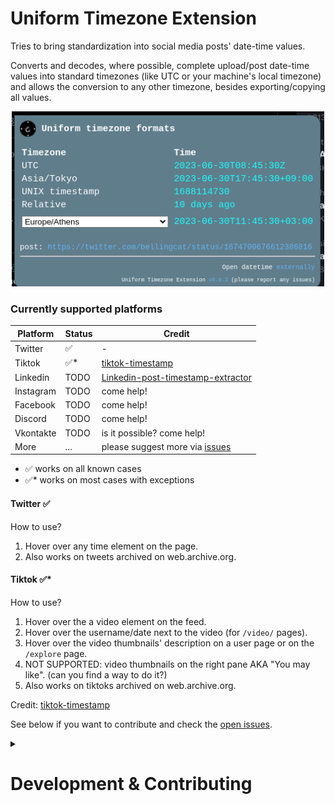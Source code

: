 # Uniform Timezone Extension

Tries to bring standardization into social media posts' date-time values.

Converts and decodes, where possible, complete upload/post date-time values into standard timezones (like UTC or your machine's local timezone) and allows the conversion to any other timezone, besides exporting/copying all values.

<p align="center">
<img src="media/screenshot-extension.png" alt="extension preview" width="500px"/>
</p>

### Currently supported platforms

| Platform  | Status | Credit                                                                                               |
| --------- | ------ | ---------------------------------------------------------------------------------------------------- |
| Twitter   | ✅      | -                                                                                                    |
| Tiktok    | ✅*      | [tiktok-timestamp](https://bellingcat.github.io/tiktok-timestamp/)                                   |
| Linkedin  | TODO   | [Linkedin-post-timestamp-extractor](https://ollie-boyd.github.io/Linkedin-post-timestamp-extractor/) |
| Instagram | TODO   | come help!                                                                                           |
| Facebook  | TODO   | come help!                                                                                           |
| Discord   | TODO   | come help!                                                                                           |
| Vkontakte | TODO   | is it possible? come help!                                                                           |
| More      | ...    | please suggest more via [issues](https://github.com/bellingcat/uniform-timezone/issues)              |

- ✅ works on all known cases
- ✅* works on most cases with exceptions

#### Twitter ✅
How to use?
1. Hover over any time element on the page.
2. Also works on tweets archived on web.archive.org.

#### Tiktok ✅*
How to use?
1. Hover over the a video element on the feed.
2. Hover over the username/date next to the video (for `/video/` pages).
3. Hover over the video thumbnails' description on a user page or on the `/explore` page.
4. NOT SUPPORTED: video thumbnails on the right pane AKA "You may like". (can you find a way to do it?)
5. Also works on tiktoks archived on web.archive.org.


Credit: [tiktok-timestamp](https://bellingcat.github.io/tiktok-timestamp/)


See below if you want to contribute and check the [open issues](https://github.com/bellingcat/uniform-timezone/issues).

<details><summary><h1>Development & Contributing</h1></summary>



### 🛠 Build locally

1. Checkout the copied repository to your local machine eg. with `git clone https://github.com/my-username/my-awesome-extension/`
1. Run `npm install` to install all required dependencies
1. Run `npm run build`

The build step will create the `distribution` folder, this folder will contain the generated extension.

### 🏃 Run the extension

(optional) Using [web-ext](https://extensionworkshop.com/documentation/develop/getting-started-with-web-ext/) is recommended for automatic reloading and running in a dedicated browser instance. Alternatively you can load the extension manually (see below).

1. Run `npm run watch` to watch for file changes and build continuously
2. Then either [load the extension manually in Chrome](https://www.smashingmagazine.com/2017/04/browser-extension-edge-chrome-firefox-opera-brave-vivaldi/#google-chrome-opera-vivaldi) or [Firefox](https://www.smashingmagazine.com/2017/04/browser-extension-edge-chrome-firefox-opera-brave-vivaldi/#mozilla-firefox) by uploading unpacked extension (you need to manuall click the update button when making changes)
3. OR use [web-ext](https://extensionworkshop.com/documentation/develop/getting-started-with-web-ext/) for autoreloading
   1. run `npm install --global web-ext` (only only for the first time)
   2. In another terminal, run `web-ext run -t chromium`
4. Check that the extension is loaded by going to any of the implemented platforms

### Add a new timezone fixer
To add a new fixer you need:
1. edit [manifest.json](source/manifest.json) `content_scripts` and `web_accessible_resources` to include wildcards for the platform and reference a new content-script file
2. JS logic in the content-script file: see the example for [twitter](source/js/timezone-fixers/twitter.js). Feel free to add additional CSS if needed.
3. If the platform is archivable on archive.org try to add your fixer there as well (see the example for twitter in manifest.json)
4. Test and make a PR with screenshots/notes on implementation if needed

### Publishing (WIP)

It's possible to automatically publish to both the Chrome Web Store and Mozilla Addons at once by adding these secrets on GitHub Actions:

1. `CLIENT_ID`, `CLIENT_SECRET`, and `REFRESH_TOKEN` from [Google APIs][link-cws-keys].
2. `WEB_EXT_API_KEY`, and `WEB_EXT_API_SECRET` from [AMO][link-amo-keys].

Also include `EXTENSION_ID` in the secrets ([how to find it](https://stackoverflow.com/a/8946415/288906)) and add Mozilla’s [`gecko.id`](https://developer.mozilla.org/en-US/docs/Mozilla/Add-ons/WebExtensions/manifest.json/browser_specific_settings) to `manifest.json`.

The GitHub Actions workflow will:

1. Build the extension
2. Create a version number based on the current UTC date time, like [`19.6.16`](https://github.com/fregante/daily-version-action) and sets it in the manifest.json
3. Deploy it to both stores

#### Auto-publishing (WIP)

Thanks to the included [GitHub Action Workflows](.github/workflows), if you set up those secrets in the repo's Settings, the deployment will automatically happen:

- on a schedule, by default [every week](.github/workflows/release.yml) (but only if there are any new commits in the last tag)
- manually, by clicking ["Run workflow"](https://github.blog/changelog/2020-07-06-github-actions-manual-triggers-with-workflow_dispatch/) in the Actions tab.


</details>

